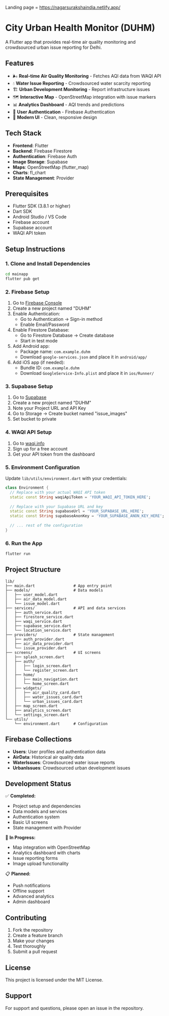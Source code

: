 Landing page = https://nagarsurakshaindia.netlify.app/
# City Urban Health Monitor (DUHM)

A Flutter app that provides real-time air quality monitoring and crowdsourced urban issue reporting for Delhi.

## Features

- 🌬️ **Real-time Air Quality Monitoring** - Fetches AQI data from WAQI API
- 💧 **Water Issue Reporting** - Crowdsourced water scarcity reporting
- 🏗️ **Urban Development Monitoring** - Report infrastructure issues
- 🗺️ **Interactive Map** - OpenStreetMap integration with issue markers
- 📊 **Analytics Dashboard** - AQI trends and predictions
- 🔐 **User Authentication** - Firebase Authentication
- 📱 **Modern UI** - Clean, responsive design

## Tech Stack

- **Frontend**: Flutter
- **Backend**: Firebase Firestore
- **Authentication**: Firebase Auth
- **Image Storage**: Supabase
- **Maps**: OpenStreetMap (flutter_map)
- **Charts**: fl_chart
- **State Management**: Provider

## Prerequisites

- Flutter SDK (3.8.1 or higher)
- Dart SDK
- Android Studio / VS Code
- Firebase account
- Supabase account
- WAQI API token

## Setup Instructions

### 1. Clone and Install Dependencies

```bash
cd mainapp
flutter pub get
```

### 2. Firebase Setup

1. Go to [Firebase Console](https://console.firebase.google.com/)
2. Create a new project named "DUHM"
3. Enable Authentication:
   - Go to Authentication → Sign-in method
   - Enable Email/Password
4. Enable Firestore Database:
   - Go to Firestore Database → Create database
   - Start in test mode
5. Add Android app:
   - Package name: `com.example.duhm`
   - Download `google-services.json` and place it in `android/app/`
6. Add iOS app (if needed):
   - Bundle ID: `com.example.duhm`
   - Download `GoogleService-Info.plist` and place it in `ios/Runner/`

### 3. Supabase Setup

1. Go to [Supabase](https://supabase.com/)
2. Create a new project named "DUHM"
3. Note your Project URL and API Key
4. Go to Storage → Create bucket named "issue_images"
5. Set bucket to private

### 4. WAQI API Setup

1. Go to [waqi.info](https://waqi.info)
2. Sign up for a free account
3. Get your API token from the dashboard

### 5. Environment Configuration

Update `lib/utils/environment.dart` with your credentials:

```dart
class Environment {
  // Replace with your actual WAQI API token
  static const String waqiApiToken = 'YOUR_WAQI_API_TOKEN_HERE';
  
  // Replace with your Supabase URL and key
  static const String supabaseUrl = 'YOUR_SUPABASE_URL_HERE';
  static const String supabaseAnonKey = 'YOUR_SUPABASE_ANON_KEY_HERE';
  
  // ... rest of the configuration
}
```

### 6. Run the App

```bash
flutter run
```

## Project Structure

```
lib/
├── main.dart                 # App entry point
├── models/                   # Data models
│   ├── user_model.dart
│   ├── air_data_model.dart
│   └── issue_model.dart
├── services/                 # API and data services
│   ├── auth_service.dart
│   ├── firestore_service.dart
│   ├── waqi_service.dart
│   ├── supabase_service.dart
│   └── location_service.dart
├── providers/                # State management
│   ├── auth_provider.dart
│   ├── air_data_provider.dart
│   └── issue_provider.dart
├── screens/                  # UI screens
│   ├── splash_screen.dart
│   ├── auth/
│   │   ├── login_screen.dart
│   │   └── register_screen.dart
│   ├── home/
│   │   ├── main_navigation.dart
│   │   └── home_screen.dart
│   ├── widgets/
│   │   ├── air_quality_card.dart
│   │   ├── water_issues_card.dart
│   │   └── urban_issues_card.dart
│   ├── map_screen.dart
│   ├── analytics_screen.dart
│   └── settings_screen.dart
└── utils/
    └── environment.dart      # Configuration
```

## Firebase Collections

- **Users**: User profiles and authentication data
- **AirData**: Historical air quality data
- **WaterIssues**: Crowdsourced water issue reports
- **UrbanIssues**: Crowdsourced urban development issues

## Development Status

✅ **Completed:**
- Project setup and dependencies
- Data models and services
- Authentication system
- Basic UI screens
- State management with Provider

🚧 **In Progress:**
- Map integration with OpenStreetMap
- Analytics dashboard with charts
- Issue reporting forms
- Image upload functionality

📋 **Planned:**
- Push notifications
- Offline support
- Advanced analytics
- Admin dashboard

## Contributing

1. Fork the repository
2. Create a feature branch
3. Make your changes
4. Test thoroughly
5. Submit a pull request

## License

This project is licensed under the MIT License.

## Support

For support and questions, please open an issue in the repository.